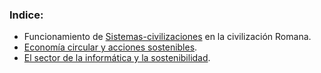 ### Indice:
- Funcionamiento de [Sistemas-civilizaciones](Sistemas-civilizaciones.md) en la civilización Romana.
- [Economía circular y acciones sostenibles](AccionesSostenibles.md).
- [El sector de la informática y la sostenibilidad](SectorInformatica.md).